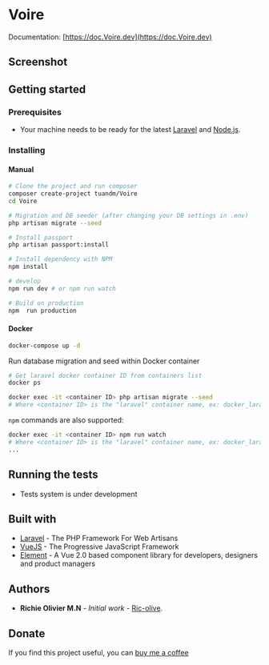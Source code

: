# Voire

Documentation: [https://doc.Voire.dev](https://doc.Voire.dev)

## Screenshot
<p align="center">
  <!-- <img width="900" src="https://cdn.Voire.dev/screenshot.png"> -->
</p>

## Getting started

### Prerequisites

 * Your machine needs to be ready for the latest [Laravel](https://laravel.com/docs/7.x#installation) and [Node.js](https://nodejs.org).


### Installing
#### Manual

```bash
# Clone the project and run composer
composer create-project tuandm/Voire
cd Voire

# Migration and DB seeder (after changing your DB settings in .env)
php artisan migrate --seed

# Install passport
php artisan passport:install

# Install dependency with NPM
npm install

# develop
npm run dev # or npm run watch

# Build on production
npm  run production
```

#### Docker
```sh
docker-compose up -d
```
Run database migration and seed within Docker container
```sh
# Get laravel docker container ID from containers list
docker ps

docker exec -it <container ID> php artisan migrate --seed 
# Where <container ID> is the "laravel" container name, ex: docker_laravel_1
```

`npm` commands are also supported:
```sh
docker exec -it <container ID> npm run watch 
# Where <container ID> is the "laravel" container name, ex: docker_laravel_1
...
```

## Running the tests
* Tests system is under development

## Built with
* [Laravel](https://laravel.com/) - The PHP Framework For Web Artisans
* [VueJS](https://vuejs.org/) - The Progressive JavaScript Framework
* [Element](https://element.eleme.io/) - A  Vue 2.0 based component library for developers, designers and product managers

## Authors

* **Richie Olivier M.N** - *Initial work* - [Ric-olive](https://github.com/Ric-olive).

## Donate
If you find this project useful, you can [buy me a coffee](https://www.buymeacoffee.com/tuandm)
